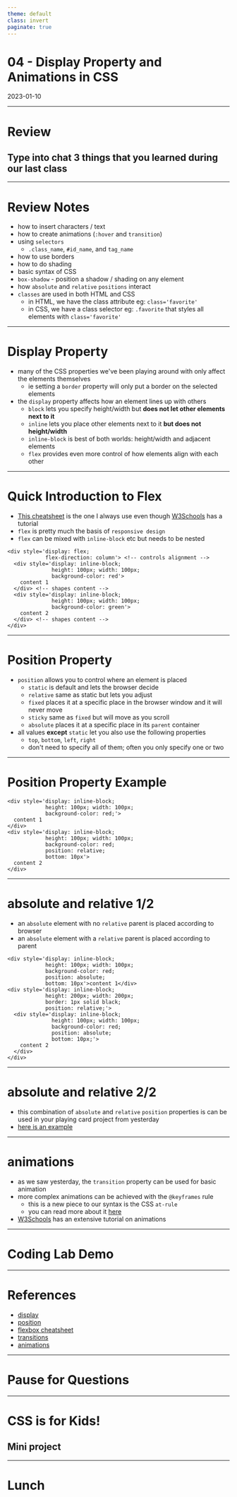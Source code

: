 ```yaml
---
theme: default
class: invert
paginate: true
---
```


# 04 - Display Property and Animations in CSS
2023-01-10

---

# Review
## Type into chat 3 things that you learned during our last class

---

# Review Notes

- how to insert characters / text
- how to create animations (`:hover` and `transition`)
- using `selectors`
  - `.class_name`, `#id_name`, and `tag_name`
- how to use borders
- how to do shading
- basic syntax of CSS
- `box-shadow` - position a shadow / shading on any element
- how `absolute` and `relative` `positions` interact
- `classes` are used in both HTML and CSS
  - in HTML, we have the class attribute eg: `class='favorite'`
  - in CSS, we have a class selector eg: `.favorite` that styles all elements with `class='favorite'`

---

# Display Property

- many of the CSS properties we've been playing around with only affect the elements themselves
  - ie setting a `border` property will only put a border on the selected elements
- the `display` property affects how an element lines up with others
  - `block` lets you specify height/width but **does not let other elements next to it**
  - `inline` lets you place other elements next to it **but does not height/width**
  - `inline-block` is best of both worlds: height/width and adjacent elements
  - `flex` provides even more control of how elements align with each other

---

# Quick Introduction to Flex

- [This cheatsheet](https://css-tricks.com/snippets/css/a-guide-to-flexbox) is the one I always use even though [W3Schools](https://www.w3schools.com/css/css3_flexbox.asp) has a tutorial
- `flex` is pretty much the basis of `responsive design`
- `flex` can be mixed with `inline-block` etc but needs to be nested

```
<div style='display: flex;
            flex-direction: column'> <!-- controls alignment -->
  <div style='display: inline-block;
              height: 100px; width: 100px;
              background-color: red'>
    content 1
  </div> <!-- shapes content -->
  <div style='display: inline-block;
              height: 100px; width: 100px;
              background-color: green'>
    content 2
  </div> <!-- shapes content -->
</div>
```

---

# Position Property

- `position` allows you to control where an element is placed
  - `static` is default and lets the browser decide
  - `relative` same as static but lets you adjust
  - `fixed` places it at a specific place in the browser window and it will never move
  - `sticky` same as `fixed` but will move as you scroll
  - `absolute` places it at a specific place in its `parent` container
- all values **except** `static` let you also use the following properties
  - `top`, `bottom`, `left`, `right`
  - don't need to specify all of them; often you only specify one or two
---

# Position Property Example

```
<div style='display: inline-block;
            height: 100px; width: 100px;
            background-color: red;'>
  content 1
</div>
<div style='display: inline-block;
            height: 100px; width: 100px;
            background-color: red;
            position: relative;
            bottom: 10px'>
  content 2
</div>
```

---

# absolute and relative 1/2

- an `absolute` element with no `relative` parent is placed according to browser
- an `absolute` element with a `relative` parent is placed according to parent

```
<div style='display: inline-block;
            height: 100px; width: 100px;
            background-color: red;
            position: absolute;
            bottom: 10px'>content 1</div>
<div style='display: inline-block;
            height: 200px; width: 200px;
            border: 1px solid black;
            position: relative;'>
  <div style='display: inline-block;
              height: 100px; width: 100px;
              background-color: red;
              position: absolute;
              bottom: 10px;'>
    content 2
  </div>
</div>
```

---

# absolute and relative 2/2

- this combination of `absolute` and `relative` `position` properties is can be used in your playing card project from yesterday
- [here is an example](https://replit.com/@jonchin/2023-01-09-Playing-Cards-CSS-Exercise-Personalized)

---

# animations

- as we saw yesterday, the `transition` property can be used for basic animation
- more complex animations can be achieved with the `@keyframes` rule
  - this is a new piece to our syntax is the CSS `at-rule`
  - you can read more about it [here](https://developer.mozilla.org/en-US/docs/Web/CSS/At-rule)
- [W3Schools](https://www.w3schools.com/css/css3_animations.asp) has an extensive tutorial on animations

---

# Coding Lab Demo

---

# References

- [display](https://www.w3schools.com/css/css_display_visibility.asp)
- [position](https://www.w3schools.com/css/css_positioning.asp)
- [flexbox cheatsheet](https://css-tricks.com/snippets/css/a-guide-to-flexbox)
- [transitions](https://www.w3schools.com/css/css3_transitions.asp)
- [animations](https://www.w3schools.com/css/css3_animations.asp)

---

# Pause for Questions

---

# CSS is for Kids!
## Mini project

---

# Lunch
